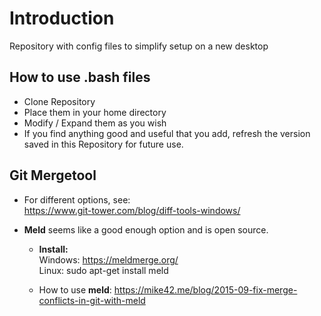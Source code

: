 # Introduction
Repository with config files to simplify setup on a new desktop

## How to use .bash files
- Clone Repository
- Place them in your home directory
- Modify / Expand them as you wish
- If you find anything good and useful that you add,
refresh the version saved in this Repository for future use. 

## Git Mergetool

- For different options, see:<br> 
https://www.git-tower.com/blog/diff-tools-windows/
- **Meld** seems like a good enough option and is open source.

	- **Install:**<br>
	Windows: https://meldmerge.org/<br>
	Linux: sudo apt-get install meld<br>

	- How to use **meld**: https://mike42.me/blog/2015-09-fix-merge-conflicts-in-git-with-meld

